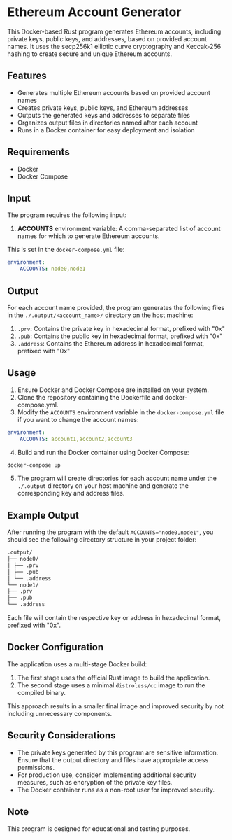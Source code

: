 # Ethereum Account Generator

This Docker-based Rust program generates Ethereum accounts, including private keys, public keys, and addresses, based on provided account names. It uses the secp256k1 elliptic curve cryptography and Keccak-256 hashing to create secure and unique Ethereum accounts.

## Features

- Generates multiple Ethereum accounts based on provided account names
- Creates private keys, public keys, and Ethereum addresses
- Outputs the generated keys and addresses to separate files
- Organizes output files in directories named after each account
- Runs in a Docker container for easy deployment and isolation

## Requirements

- Docker
- Docker Compose

## Input

The program requires the following input:

1. **ACCOUNTS** environment variable: A comma-separated list of account names for which to generate Ethereum accounts.

This is set in the `docker-compose.yml` file:

```yaml
environment:
    ACCOUNTS: node0,node1
```

## Output

For each account name provided, the program generates the following files in the `./.output/<account_name>/` directory on the host machine:

1. `.prv`: Contains the private key in hexadecimal format, prefixed with "0x"
2. `.pub`: Contains the public key in hexadecimal format, prefixed with "0x"
3. `.address`: Contains the Ethereum address in hexadecimal format, prefixed with "0x"

## Usage

1. Ensure Docker and Docker Compose are installed on your system.
2. Clone the repository containing the Dockerfile and docker-compose.yml.
3. Modify the `ACCOUNTS` environment variable in the `docker-compose.yml` file if you want to change the account names:

```yaml
environment:
    ACCOUNTS: account1,account2,account3
```

4. Build and run the Docker container using Docker Compose:

```sh
docker-compose up
```

5. The program will create directories for each account name under the `./.output` directory on your host machine and generate the corresponding key and address files.

## Example Output

After running the program with the default `ACCOUNTS="node0,node1"`, you should see the following directory structure in your project folder:

```sh
.output/
├── node0/
│ ├── .prv
│ ├── .pub
│ └── .address
└── node1/
├── .prv
├── .pub
└── .address
```

Each file will contain the respective key or address in hexadecimal format, prefixed with "0x".

## Docker Configuration

The application uses a multi-stage Docker build:

1. The first stage uses the official Rust image to build the application.
2. The second stage uses a minimal `distroless/cc` image to run the compiled binary.

This approach results in a smaller final image and improved security by not including unnecessary components.

## Security Considerations

- The private keys generated by this program are sensitive information. Ensure that the output directory and files have appropriate access permissions.
- For production use, consider implementing additional security measures, such as encryption of the private key files.
- The Docker container runs as a non-root user for improved security.

## Note

This program is designed for educational and testing purposes.
